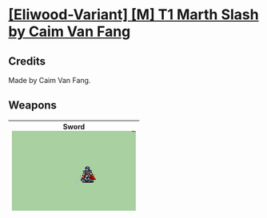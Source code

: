 # [\[Eliwood-Variant\] \[M\] T1 Marth Slash by Caim Van Fang](./)
## Credits

Made by Caim Van Fang.

## Weapons

| <b>Sword</b><br/><img alt="Sword animation" src="./1.%20Sword/Sword.gif"/> |
| :---: |
